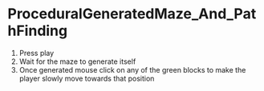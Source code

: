 # ProceduralGeneratedMaze_And_PathFinding

1) Press play
2) Wait for the maze to generate itself
3) Once generated mouse click on any of the green blocks to make the player slowly move towards that position
